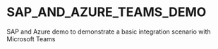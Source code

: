 # SAP_AND_AZURE_TEAMS_DEMO
SAP and Azure demo to demonstrate a basic integration scenario with Microsoft Teams
